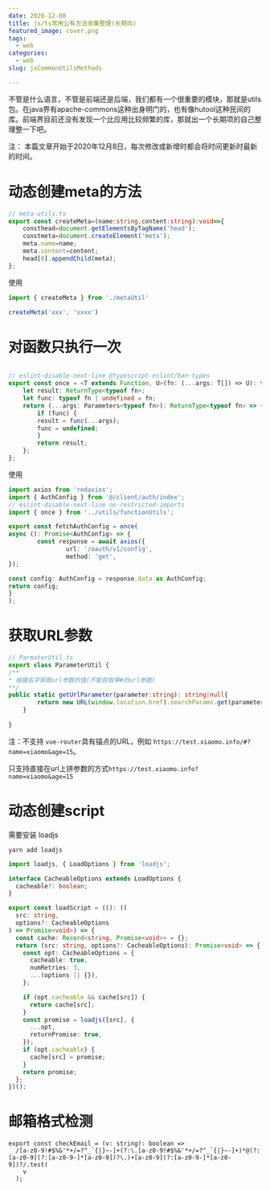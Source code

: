 ```yaml
---
date: 2020-12-08
title: js/ts常用公有方法收集整理(长期向)
featured_image: cover.png
tags:
  - web
categories: 
  - web
slug: jsCommonUtilsMethods

---
```

不管是什么语言，不管是前端还是后端，我们都有一个很重要的模块，那就是utils包。在java界有apache-commons这种出身明门的，也有像hutool这种民间的库。前端界目前还没有发现一个比应用比较频繁的库，那就出一个长期项的自己整理整一下吧。

<!-- more -->

注： 本篇文章开始于2020年12月8日，每次修改或新增时都会将时间更新时最新的时间。



# 动态创建meta的方法

```ts
// meta-utils.ts
export const createMeta=(name:string,content:string):void=>{
	consthead=document.getElementsByTagName('head');
	constmeta=document.createElement('meta');
	meta.name=name;
	meta.content=content;
	head[0].appendChild(meta);
};
```



使用

```ts
import { createMeta } from './metaUtil' 

createMeta('xxx', 'xxxx')
```



# 对函数只执行一次

```ts

// eslint-disable-next-line @typescript-eslint/ban-types
export const once = <T extends Function, U>(fn: (...args: T[]) => U): typeof fn => {
	let result: ReturnType<typeof fn>;
	let func: typeof fn | undefined = fn;
	return (...args: Parameters<typeof fn>): ReturnType<typeof fn> => {
		if (func) {
		result = func(...args);
		func = undefined;
		}
		return result;
	};
};
```

使用

```ts
import axios from 'redaxios';
import { AuthConfig } from '@/client/auth/index';
// eslint-disable-next-line no-restricted-imports
import { once } from '../utils/functionUtils';

export const fetchAuthConfig = once(
async (): Promise<AuthConfig> => {
        const response = await axios({
                url: '/oauth/v1/config',
                method: 'get',
});

const config: AuthConfig = response.data as AuthConfig;
return config;
}
);
```



# 获取URL参数

```ts
// ParmaterUtil.ts
export class ParameterUtil {
/**
* 根据名字获取url参数的值(不能获取带#的url参数)
**/ 
public static getUrlParameter(parameter:string): string|null{
		return new URL(window.location.href).searchParams.get(parameter);
	}
	
}
```



注：不支持 `vue-router`具有锚点的URL，例如 `https://test.xiaomo.info/#?name=xiaomo&age=15`。

只支持直接在url上拼参数的方式`https://test.xiaomo.info?name=xiaomo&age=15`





# 动态创建script

需要安装 loadjs

`yarn add loadjs`

```ts
import loadjs, { LoadOptions } from 'loadjs';

interface CacheableOptions extends LoadOptions {
  cacheable?: boolean;
}

export const loadScript = ((): ((
  src: string,
  options?: CacheableOptions
) => Promise<void>) => {
  const cache: Record<string, Promise<void>> = {};
  return (src: string, options?: CacheableOptions): Promise<void> => {
    const opt: CacheableOptions = {
      cacheable: true,
      numRetries: 3,
      ...(options || {}),
    };

    if (opt.cacheable && cache[src]) {
      return cache[src];
    }
    const promise = loadjs([src], {
      ...opt,
      returnPromise: true,
    });
    if (opt.cacheable) {
      cache[src] = promise;
    }
    return promise;
  };
})();

```



# 邮箱格式检测



```tsx
export const checkEmail = (v: string): boolean =>
  /[a-z0-9!#$%&'*+/=?^_`{|}~-]+(?:\.[a-z0-9!#$%&'*+/=?^_`{|}~-]+)*@(?:[a-z0-9](?:[a-z0-9-]*[a-z0-9])?\.)+[a-z0-9](?:[a-z0-9-]*[a-z0-9])?/.test(
    v
  );
```

